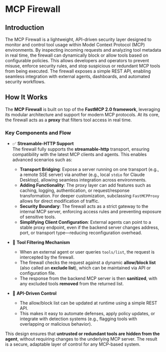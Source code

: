# MCP Firewall
## Introduction
The MCP Firewall is a lightweight, API-driven security layer designed to monitor and control tool usage within Model Context Protocol (MCP) environments. By inspecting incoming requests and analyzing tool metadata in real time, the firewall can dynamically block or allow tools based on configurable policies. This allows developers and operators to prevent misuse, enforce security rules, and stop suspicious or redundant MCP tools from being executed. The firewall exposes a simple REST API, enabling seamless integration with external agents, dashboards, and automated security workflows.


## How It Works
The **MCP Firewall** is built on top of the **FastMCP 2.0 framework**, leveraging its modular architecture and support for modern MCP protocols. At its core, the firewall acts as a **proxy** that filters tool access in real time.

### Key Components and Flow
- ✅ **Streamable-HTTP Support**  
  The firewall fully supports the **streamable-http** transport, ensuring compatibility with the latest MCP clients and agents. This enables advanced scenarios such as:
  - **Transport Bridging**: Expose a server running on one transport (e.g., a remote SSE server) via another (e.g., local `stdio` for Claude Desktop), allowing seamless integration across environments.
  - **Adding Functionality**: The proxy layer can add features such as caching, logging, authentication, or request/response transformation. For deeper customization, subclassing `FastMCPProxy` allows for direct modification of traffic.
  - **Security Boundary**: The firewall acts as a strict gateway to the internal MCP server, enforcing access rules and preventing exposure of sensitive tools.
  - **Simplifying Client Configuration**: External agents can point to a stable proxy endpoint, even if the backend server changes address, port, or transport type—reducing reconfiguration overhead.

- 🔄 **Tool Filtering Mechanism**  
  - When an external agent or user queries `tools/list`, the request is intercepted by the firewall.  
  - The firewall checks the request against a dynamic **allow/block list** (also called an **exclude list**), which can be maintained via API or configuration file.  
  - The response from the backend MCP server is then **sanitized**, with any excluded tools **removed** from the returned list.

- 🔌 **API-Driven Control**  
  - The allow/block list can be updated at runtime using a simple REST API.  
  - This makes it easy to automate defenses, apply policy updates, or integrate with detection systems (e.g., flagging tools with overlapping or malicious behavior).

This design ensures that **untrusted or redundant tools are hidden from the agent**, without requiring changes to the underlying MCP server. The result is a secure, adaptable layer of control for any MCP-based system.
